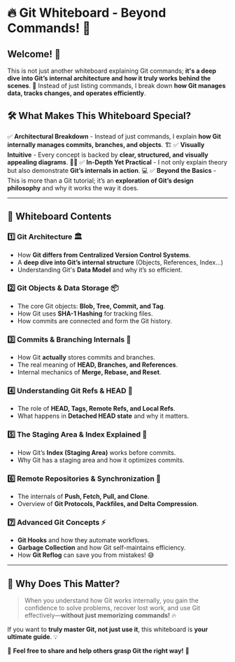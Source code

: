# 🔥 Git Whiteboard - Beyond Commands! 🚀

## Welcome! 👋

This is not just another whiteboard explaining Git commands; **it's a deep dive into Git’s internal architecture and how it truly works behind the scenes**. 🚀 Instead of just listing commands, I break down **how Git manages data, tracks changes, and operates efficiently**.

## 🛠️ What Makes This Whiteboard Special?

✅ **Architectural Breakdown** - Instead of just commands, I explain **how Git internally manages commits, branches, and objects**. 🏗️
✅ **Visually Intuitive** - Every concept is backed by **clear, structured, and visually appealing diagrams**. 👀🎨
✅ **In-Depth Yet Practical** - I not only explain theory but also demonstrate **Git’s internals in action**. 💻
✅ **Beyond the Basics** - This is more than a Git tutorial; it’s an **exploration of Git’s design philosophy** and why it works the way it does.

---

## 📌 Whiteboard Contents

### 1️⃣ **Git Architecture** 🏛️

- How **Git differs from Centralized Version Control Systems**.
- A **deep dive into Git’s internal structure** (Objects, References, Index...)
- Understanding Git's **Data Model** and why it’s so efficient.

### 2️⃣ **Git Objects & Data Storage** 📦

- The core Git objects: **Blob, Tree, Commit, and Tag**.
- How Git uses **SHA-1 Hashing** for tracking files.
- How commits are connected and form the Git history.

### 3️⃣ **Commits & Branching Internals** 🌿

- How Git **actually** stores commits and branches.
- The real meaning of **HEAD, Branches, and References**.
- Internal mechanics of **Merge, Rebase, and Reset**.

### 4️⃣ **Understanding Git Refs & HEAD** 🔗

- The role of **HEAD, Tags, Remote Refs, and Local Refs**.
- What happens in **Detached HEAD state** and why it matters.

### 5️⃣ **The Staging Area & Index Explained** 📑

- How Git’s **Index (Staging Area)** works before commits.
- Why Git has a staging area and how it optimizes commits.

### 6️⃣ **Remote Repositories & Synchronization** 🔄

- The internals of **Push, Fetch, Pull, and Clone**.
- Overview of **Git Protocols, Packfiles, and Delta Compression**.

### 7️⃣ **Advanced Git Concepts** ⚡

- **Git Hooks** and how they automate workflows.
- **Garbage Collection** and how Git self-maintains efficiency.
- How **Git Reflog** can save you from mistakes! 😅

---

## 🚀 Why Does This Matter?
>
> When you understand how Git works internally, you gain the confidence to solve problems, recover lost work, and use Git effectively—**without just memorizing commands!** 🔥

If you want to **truly master Git, not just use it**, this whiteboard is **your ultimate guide**. 💡

📌 **Feel free to share and help others grasp Git the right way!** 💪
